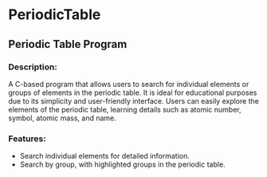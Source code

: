 # PeriodicTable
## Periodic Table Program

### Description:
A C-based program that allows users to search for individual elements or groups of elements in the periodic table. It is ideal for educational purposes due to its simplicity and user-friendly interface. Users can easily explore the elements of the periodic table, learning details such as atomic number, symbol, atomic mass, and name.

### Features:
- Search individual elements for detailed information.
- Search by group, with highlighted groups in the periodic table.
